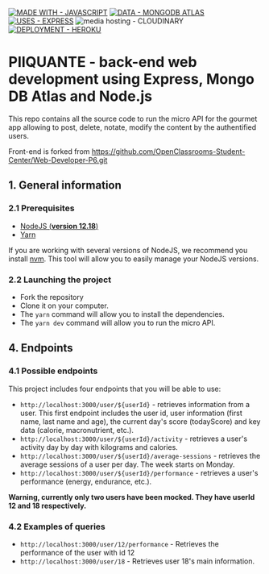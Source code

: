 [![MADE WITH - JAVASCRIPT](https://img.shields.io/badge/MADE_WITH-JAVASCRIPT-1D75C2?style=for-the-badge)](https://) [![DATA - MONGODB ATLAS](https://img.shields.io/badge/DATA-MONGODB_ATLAS-116149?style=for-the-badge)](https://) [![USES - EXPRESS](https://img.shields.io/badge/USES-EXPRESS-ff69b4?style=for-the-badge)](https://) ![media hosting - CLOUDINARY](https://img.shields.io/badge/media_hosting-CLOUDINARY-blue?style=for-the-badge) [![DEPLOYMENT - HEROKU](https://img.shields.io/badge/DEPLOYMENT-HEROKU-3b2f63?style=for-the-badge)](https://)

# PIIQUANTE - back-end web development using Express, Mongo DB Atlas and Node.js

This repo contains all the source code to run the micro API for the gourmet app allowing to post, delete, notate, modify the content by the authentified users.

Front-end is forked from https://github.com/OpenClassrooms-Student-Center/Web-Developer-P6.git

## 1. General information


### 2.1 Prerequisites

- [NodeJS (**version 12.18**)](https://nodejs.org/en/)
- [Yarn](https://yarnpkg.com/)

If you are working with several versions of NodeJS, we recommend you install [nvm](https://github.com/nvm-sh/nvm). This tool will allow you to easily manage your NodeJS versions.

### 2.2 Launching the project

- Fork the repository
- Clone it on your computer.
- The `yarn` command will allow you to install the dependencies.
- The `yarn dev` command will allow you to run the micro API.


## 4. Endpoints

### 4.1 Possible endpoints

This project includes four endpoints that you will be able to use: 

- `http://localhost:3000/user/${userId}` - retrieves information from a user. This first endpoint includes the user id, user information (first name, last name and age), the current day's score (todayScore) and key data (calorie, macronutrient, etc.).
- `http://localhost:3000/user/${userId}/activity` - retrieves a user's activity day by day with kilograms and calories.
- `http://localhost:3000/user/${userId}/average-sessions` - retrieves the average sessions of a user per day. The week starts on Monday.
- `http://localhost:3000/user/${userId}/performance` - retrieves a user's performance (energy, endurance, etc.).


**Warning, currently only two users have been mocked. They have userId 12 and 18 respectively.**

### 4.2 Examples of queries

- `http://localhost:3000/user/12/performance` - Retrieves the performance of the user with id 12
- `http://localhost:3000/user/18` - Retrieves user 18's main information.
